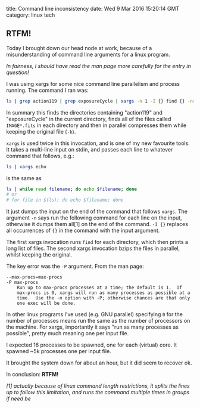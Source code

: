 title: Command line inconsistency
date: Wed  9 Mar 2016 15:20:14 GMT
category: linux tech

## RTFM!

Today I brought down our head node at work, because of a
misunderstanding of command line arguments for a linux program.

_In fairness, I should have read the man page more carefully for the
entry in question!_

I was using xargs for some nice command line parallelism and process
running. The command I ran was:

```bash
ls | grep action119 | grep exposureCycle | xargs -n 1 -I {} find {} -name 'IMAGE*.fits' | xargs -n 1 -P 0 bzip2 -k
```

In summary this finds the directories containing "action119" and
"exposureCycle" in the current directory, finds all of the files called
`IMAGE*.fits` in each directory and then in parallel compresses them
while keeping the original file (`-k`).

`xargs` is used twice in this invocation, and is one of my new favourite
tools. It takes a multi-line input on stdin, and passes each line to
whatever command that follows, e.g.:

```bash
ls | xargs echo
```

is the same as

```bash
ls | while read filename; do echo $filename; done
# or
# for file in $(ls); do echo $filename; done
```

It just dumps the input on the end of the command that follows `xargs`.
The argument `-n` says run the following command for each line on the
input, otherwise it dumps them all[1] on the end of the command. `-I {}`
replaces all occurrences of `{}` in the command with the input argument.

The first xargs invocation runs `find` for each directory, which then
prints a long list of files. The second xargs invocation bzips the files
in parallel, whilst keeping the original.

The key error was the `-P` argument. From the man page:

```
--max-procs=max-procs
-P max-procs
    Run up to max-procs processes at a time; the default is 1.  If
    max-procs is 0, xargs will run as many processes as possible at a
    time.  Use the -n option with -P; otherwise chances are that only
    one exec will be done.
```

In other linux programs I've used (e.g. GNU parallel) specifying `0` for
the number of processes means run the same as the number of processors
on the machine. For xargs, importantly it says "run as many processes as
possible", pretty much meaning one per input file.

I expected 16 processes to be spawned, one for each (virtual) core. It
spawned ~5k processes one per input file.

It brought the system down for about an hour, but it did seem to recover
ok.

In conclusion: **RTFM!**


*[1] actually because of linux command length restrictions, it splits the
lines up to follow this limitation, and runs the command multiple times
in groups if need be*

